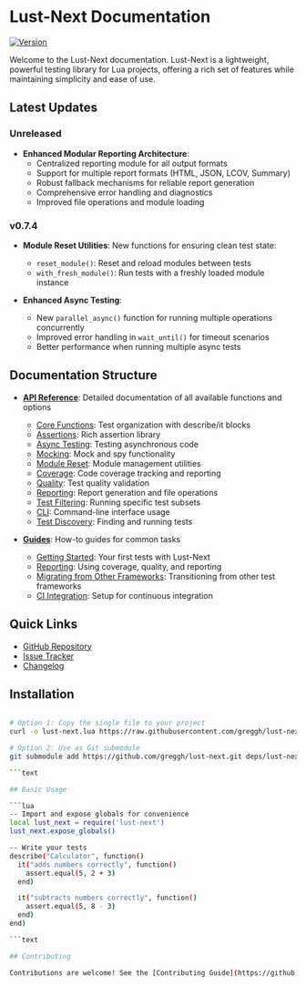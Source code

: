 
# Lust-Next Documentation

[![Version](https://img.shields.io/badge/Version-0.7.4-blue?style=flat-square)](https://github.com/greggh/lust-next/releases/tag/v0.7.4)

Welcome to the Lust-Next documentation. Lust-Next is a lightweight, powerful testing library for Lua projects, offering a rich set of features while maintaining simplicity and ease of use.

## Latest Updates

### Unreleased

- **Enhanced Modular Reporting Architecture**:
  - Centralized reporting module for all output formats
  - Support for multiple report formats (HTML, JSON, LCOV, Summary)
  - Robust fallback mechanisms for reliable report generation
  - Comprehensive error handling and diagnostics
  - Improved file operations and module loading

### v0.7.4

- **Module Reset Utilities**: New functions for ensuring clean test state:
  - `reset_module()`: Reset and reload modules between tests
  - `with_fresh_module()`: Run tests with a freshly loaded module instance

- **Enhanced Async Testing**:
  - New `parallel_async()` function for running multiple operations concurrently
  - Improved error handling in `wait_until()` for timeout scenarios
  - Better performance when running multiple async tests

## Documentation Structure

- [**API Reference**](api/README.md): Detailed documentation of all available functions and options
  - [Core Functions](api/core.md): Test organization with describe/it blocks
  - [Assertions](api/assertions.md): Rich assertion library
  - [Async Testing](api/async.md): Testing asynchronous code
  - [Mocking](api/mocking.md): Mock and spy functionality
  - [Module Reset](api/module_reset.md): Module management utilities
  - [Coverage](api/coverage.md): Code coverage tracking and reporting
  - [Quality](api/quality.md): Test quality validation
  - [Reporting](api/reporting.md): Report generation and file operations
  - [Test Filtering](api/filtering.md): Running specific test subsets
  - [CLI](api/cli.md): Command-line interface usage
  - [Test Discovery](api/discovery.md): Finding and running tests

- [**Guides**](guides/README.md): How-to guides for common tasks
  - [Getting Started](guides/getting-started.md): Your first tests with Lust-Next
  - [Reporting](guides/reporting.md): Using coverage, quality, and reporting
  - [Migrating from Other Frameworks](guides/migrating.md): Transitioning from other test frameworks
  - [CI Integration](guides/ci_integration.md): Setup for continuous integration

## Quick Links

- [GitHub Repository](https://github.com/greggh/lust-next)
- [Issue Tracker](https://github.com/greggh/lust-next/issues)
- [Changelog](https://github.com/greggh/lust-next/blob/main/CHANGELOG.md)

## Installation

```bash

# Option 1: Copy the single file to your project
curl -o lust-next.lua https://raw.githubusercontent.com/greggh/lust-next/master/lust-next.lua

# Option 2: Use as Git submodule
git submodule add https://github.com/greggh/lust-next.git deps/lust-next

```text

## Basic Usage

```lua
-- Import and expose globals for convenience
local lust_next = require('lust-next')
lust_next.expose_globals()

-- Write your tests
describe("Calculator", function()
  it("adds numbers correctly", function()
    assert.equal(5, 2 + 3)
  end)

  it("subtracts numbers correctly", function()
    assert.equal(5, 8 - 3)
  end)
end)

```text

## Contributing

Contributions are welcome! See the [Contributing Guide](https://github.com/greggh/lust-next/blob/main/CONTRIBUTING.md) for details on how to get involved.

